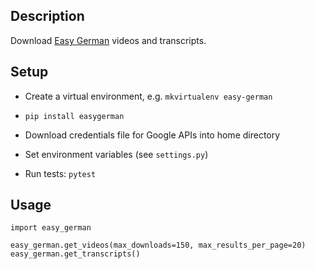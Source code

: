 ## Description

Download [Easy German](http://easygerman.org/) videos and transcripts.

## Setup

- Create a virtual environment, e.g. `mkvirtualenv easy-german`

- `pip install easygerman`

- Download credentials file for Google APIs into home directory

- Set environment variables (see `settings.py`)

- Run tests: `pytest`

## Usage

```
import easy_german

easy_german.get_videos(max_downloads=150, max_results_per_page=20)
easy_german.get_transcripts()
```
